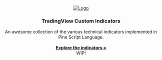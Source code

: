 
<!-- PROJECT LOGO -->
<br />
<p align="center">
 

  <a href="https://github.com/othneildrew/Best-README-Template">
    <img src="https://user-images.githubusercontent.com/3318070/59153114-f5a13180-8a41-11e9-881a-71340d5400fb.png" alt="Logo">
  </a>

  <h3 align="center">TradingView Custom Indicators</h3>

  <p align="center">
    An awesome collection of the various technical indicators implemented in Pine Script Language.
  
<br />
<br />
    <a href="https://github.com/f13end/tradingview-custom-indicators"><strong>Explore the indicators »</strong></a>
    <br />
    WIP!
<br />


</p>



